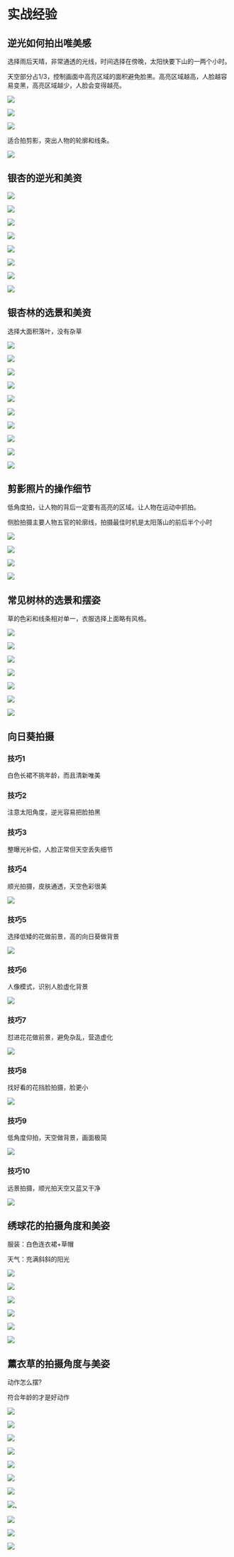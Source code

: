 # 实战经验

## 逆光如何拍出唯美感

选择雨后天晴，非常通透的光线，时间选择在傍晚，太阳快要下山的一两个小时。

天空部分占1/3，控制画面中高亮区域的面积避免脸黑。高亮区域越高，人脸越容易变黑，高亮区域越少，人脸会变得越亮。

![](images/1227e8eed352ac8fe2b2086b70a3d9b.jpg)

![](images/b8b531fc14429e5e5bfaadaca70dd00.jpg)

![](images/a7aaaf7ec7184338304323385cd1e19.jpg)

适合拍剪影，突出人物的轮廓和线条。

![](images/021d3e776b6d684f1aec8e86d130d1c.jpg)

## 银杏的逆光和美资

![](images/2b58cde40bc5f14650de5f668fcdc12.jpg)

![](images/03adf0402a203bf2686741e52f5da6c.jpg)

![](images/642fa8fdc465ea2af233c06b5382a5e.jpg)

![](images/6fb2840752106524f41b974b817f3bf.jpg)

![](images/db125405b602070366440028cd4f85a.jpg)

![](images/59383a9fc3782f5f238d2b2555ca231.jpg)

![](images/5bae81da04a2da9dc3fc0954a5de804.jpg)

![](images/415cb76970961b9fc90248996ef1e90.jpg)

## 银杏林的选景和美资

选择大面积落叶，没有杂草

![](images/44d178d369e1bbac47be64bb9ee18ef.jpg)

![](images/efb08ac14c70bfa5b4563ce84f0e736.jpg)

![](images/a279085b84ba64d669a4a2ba5a64fe6.jpg)

![](images/30e6ffdb5b6240711f83dfad8c5ae52.jpg)

![](images/4fb42c8ba3dc5c3a732290b3a572891.jpg)

![](images/48971f7768ffbc7a36a336c6895ec5f.jpg)

![](images/67f3328b3c87a573766255776dc32a2.jpg)

![](images/28d178493f1ba4dbb1516cf06efb7c6.jpg)

![](images/c26b843b4cd6f7fa597a217e33d612a.jpg)

![](images/42f07235ff3e117ee062cb4ef28b836.jpg)

## 剪影照片的操作细节

低角度拍，让人物的背后一定要有高亮的区域。让人物在运动中抓拍。

侧脸拍摄主要人物五官的轮廓线，拍摄最佳时机是太阳落山的前后半个小时

![](images/b39506aedae322cc515400002688646.jpg)

![](images/bcc197f74d0c1579c8da026cebfabab.jpg)

![](images/e78f4ad71d0328e05bd89c33838e733.jpg)

![](images/2acbac279ef38dbfa720a27f6bdf7ac.jpg)

## 常见树林的选景和摆姿

草的色彩和线条相对单一，衣服选择上面略有风格。

![](images/5cb85a575baee16f3f31be6c006ef48.jpg)

![](images/87310f1465a709fcccdbf3c7a0b0a33.jpg)

![](images/f8b72686191c61b90b641599f6c1a0c.jpg)

![](images/40beae046f2d7dea85f6bd41d79272d.jpg)

![](images/19b7dea3ad2b415c79408fd115f264f.jpg)

![](images/f796676d36865e988d4b538c8277944.jpg)

![](images/16cb79f00f428a6b3ee549d2a602595.jpg)


## 向日葵拍摄

### 技巧1

白色长裙不挑年龄，而且清新唯美

### 技巧2

注意太阳角度，逆光容易把脸拍黑

### 技巧3

整曝光补偿，人脸正常但天空丢失细节

### 技巧4

顺光拍摄，皮肤通透，天空色彩很美

![](images/90bf578052870686894e734ecde341f.jpg)

### 技巧5

选择低矮的花做前景，高的向日葵做背景

![](images/b3b62b7381efe31650961f614efe2ed.jpg)

### 技巧6

人像模式，识别人脸虚化背景

![](images/75a344fb41ebb163fe437d013325b10.jpg)

### 技巧7

怼进花花做前景，避免杂乱，营造虚化

![](images/17dbe2d572f6f1c3331f28d790ec107.jpg)

### 技巧8


找好看的花挡脸拍摄，脸更小

![](images/9e5adc3c8018d9de242b5850e9924fd.jpg)

### 技巧9

低角度仰拍，天空做背景，画面极简

![](images/2ad2afb6a0d247df6281dc54c3a729a.jpg)

### 技巧10

远景拍摄，顺光拍天空又蓝又干净

![](images/2a8e64dd45c929937976ba81df12f05.jpg)

## 绣球花的拍摄角度和美姿

服装：白色连衣裙+草帽

天气：充满斜斜的阳光

![](images/e0ed7ff4fb5417957a9b745aa4476ee.jpg)

![](images/dcd5e11de5edeb810a4aedb429f3938.jpg)

![](images/e04c868d3448e1ba3ce90989c8b691f.jpg)

![](images/19e6bc0d63b032b3405e2a59dd16177.jpg)

![](images/6100b13286a98ac6a1a99af577c0c98.jpg)

![](images/eaef9b2cda276d0ad8e09927ecbf726.jpg)

## 薰衣草的拍摄角度与美姿

动作怎么摆?

符合年龄的才是好动作

![](images/8f9985fd9f739c4f2683633e487f003.jpg)

![](images/20ed7ccd3c696920bfe7bf6cca17353.jpg)

![](images/a3ac6c8a2d8d173a8b59424866c82c1.jpg)

![](images/332cda8152f1e5abdef319ad7a0f430.jpg)

![](images/013f4068321baea3b4a935fbba54496.jpg)

![](images/34942404441902a93d5ba7cc0697a54.jpg)

![](images/daeb1903e13f7c1e5ba0a1d33a953ff.jpg)

![](images/36e2d3bc3e29fd0b85ff029d2e34b46.jpg)、

![](images/cd6ae7483f819a1ef3bbc95efbb6e68.jpg)

![](babd11189da523b832bb188b7796697.jpg)

![](000d3654d941d7f54f8d0051da64273.jpg)


